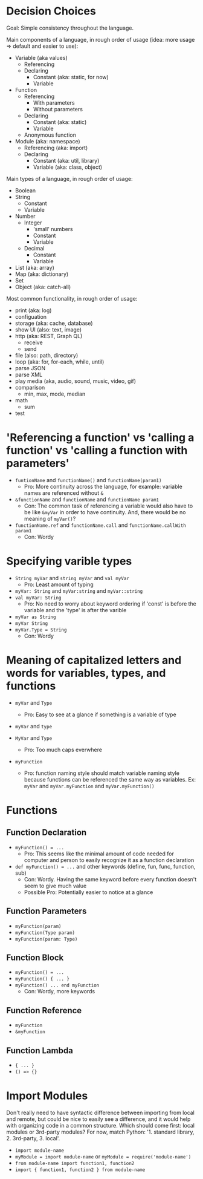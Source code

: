 # Decision Choices
Goal: Simple consistency throughout the language.

Main components of a language, in rough order of usage (idea: more usage => default and easier to use):
- Variable (aka values)
    - Referencing
    - Declaring
        - Constant (aka: static, for now)
        - Variable
- Function
    - Referencing
        - With parameters
        - Without parameters
    - Declaring
        - Constant (aka: static)
        - Variable
    - Anonymous function
- Module (aka: namespace)
    - Referencing (aka: import)
    - Declaring
        - Constant (aka: util, library)
        - Variable (aka: class, object)

Main types of a language, in rough order of usage:
- Boolean
- String
    - Constant
    - Variable
- Number
    - Integer
        - 'small' numbers
        - Constant
        - Variable
    - Decimal
        - Constant
        - Variable
- List (aka: array)
- Map (aka: dictionary)
- Set
- Object (aka: catch-all)

Most common functionality, in rough order of usage:
- print (aka: log)
- configuation
- storage (aka: cache, database)
- show UI (also: text, image)
- http (aka: REST, Graph QL)
    - receive
    - send
- file (also: path, directory)
- loop (aka: for, for-each, while, until)
- parse JSON
- parse XML
- play media (aka, audio, sound, music, video, gif)
- comparison
    - min, max, mode, median
- math
    - sum
- test

# 'Referencing a function' vs 'calling a function' vs 'calling a function with parameters'
- `funtionName` and `functionName()` and `functionName(param1)`
    - Pro: More continuity across the language, for example: variable names are referenced without `&`
- `&functionName` and `functionName` and `functionName param1`
    - Con: The common task of referencing a variable would also have to be like `&myVar` in order to have continuity. And, there would be no meaning of `myVar()`?
- `functionName.ref` and `functionName.call` and `functionName.callWith param1`
    - Con: Wordy

# Specifying varible types
- `String myVar` and `string myVar` and `val myVar`
    - Pro: Least amount of typing
- `myVar: String` and `myVar:string` and `myVar::string`
- `val myVar: String`
    - Pro: No need to worry about keyword ordering if 'const' is before the variable and the 'type' is after the varible
- `myVar as String`
- `myVar String`
- `myVar.Type = String`
    - Con: Wordy

# Meaning of capitalized letters and words for variables, types, and functions
- `myVar` and `Type`
    - Pro: Easy to see at a glance if something is a variable of type
- `myVar` and `type`
- `MyVar` and `Type`
    - Pro: Too much caps everwhere
    
- `myFunction`
    - Pro: function naming style should match variable naming style because functions can be referenced the same way as variables. Ex: `myVar` and `myVar.myFunction` and `myVar.myFunction()`

# Functions
## Function Declaration
- `myFunction() = ...`
    - Pro: This seems like the minimal amount of code needed for computer and person to easily recognize it as a function declaration
- `def myFunction() = ...` and other keywords (define, fun, func, function, sub)
    - Con: Wordy. Having the same keyword before every function doesn't seem to give much value
    - Possible Pro: Potentially easier to notice at a glance
## Function Parameters
- `myFunction(param)`
- `myFunction(Type param)`
- `myFunction(param: Type)`
## Function Block
- `myFunction() = ...`
- `myFunction() { ... }`
- `myFunction() ... end myFunction`
    - Con: Wordy, more keywords
## Function Reference
- `myFunction`
- `&myFunction`
## Function Lambda
- `{ ... }`
- `() => {}`

# Import Modules
Don't really need to have syntactic difference between importing from local and remote, but could be nice to easily see a difference, and it would help with organizing code in a common structure. Which should come first: local modules or 3rd-party modules? For now, match Python: '1. standard library, 2. 3rd-party, 3. local'.
- `import module-name`
- `myModule = import module-name` or `myModule = require('module-name')`
- `from module-name import function1, function2`
- `import { function1, function2 } from module-name`
